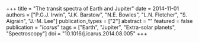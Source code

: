 +++
title = "The transit spectra of Earth and Jupiter"
date = 2014-11-01
authors = ["P.G.J. Irwin", "J.K. Barstow", "N.E. Bowles", "L.N. Fletcher", "S. Aigrain", "J.-M. Lee"]
publication_types = ["2"]
abstract = ""
featured = false
publication = "*Icarus*"
tags = ["Earth", "Jupiter", "Extra-solar planets", "Spectroscopy"]
doi = "10.1016/j.icarus.2014.08.005"
+++


